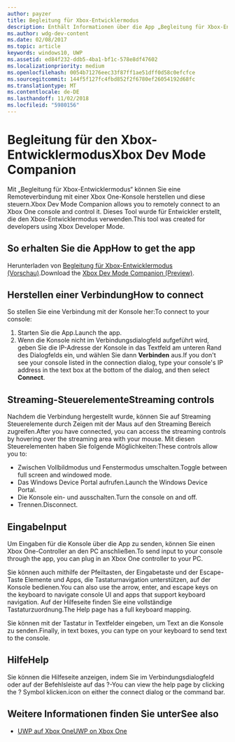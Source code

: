 ```yaml
---
author: payzer
title: Begleitung für Xbox-Entwicklermodus
description: Enthält Informationen über die App „Begleitung für Xbox-Entwicklermodus“.
ms.author: wdg-dev-content
ms.date: 02/08/2017
ms.topic: article
keywords: windows10, UWP
ms.assetid: ed84f232-ddb5-4ba1-bf1c-578e8df47602
ms.localizationpriority: medium
ms.openlocfilehash: 0054b71276eec33f87ff1ae51dff0d58c0efcfce
ms.sourcegitcommit: 144f5f127fc4fbd852f2f6780ef26054192d68fc
ms.translationtype: MT
ms.contentlocale: de-DE
ms.lasthandoff: 11/02/2018
ms.locfileid: "5980156"
---
```

# <a name="xbox-dev-mode-companion"></a><span data-ttu-id="425d8-104">Begleitung für den Xbox-Entwicklermodus</span><span class="sxs-lookup"><span data-stu-id="425d8-104">Xbox Dev Mode Companion</span></span>

<span data-ttu-id="425d8-105">Mit „Begleitung für Xbox-Entwicklermodus“ können Sie eine Remoteverbindung mit einer Xbox One-Konsole herstellen und diese steuern.</span><span class="sxs-lookup"><span data-stu-id="425d8-105">Xbox Dev Mode Companion allows you to remotely connect to an Xbox One console and control it.</span></span> <span data-ttu-id="425d8-106">Dieses Tool wurde für Entwickler erstellt, die den Xbox-Entwicklermodus verwenden.</span><span class="sxs-lookup"><span data-stu-id="425d8-106">This tool was created for developers using Xbox Developer Mode.</span></span>

## <a name="how-to-get-the-app"></a><span data-ttu-id="425d8-107">So erhalten Sie die App</span><span class="sxs-lookup"><span data-stu-id="425d8-107">How to get the app</span></span>  
<span data-ttu-id="425d8-108">Herunterladen von [Begleitung für Xbox-Entwicklermodus (Vorschau)](https://www.microsoft.com/store/p/xbox-dev-mode-companion/9nblggh519cp).</span><span class="sxs-lookup"><span data-stu-id="425d8-108">Download the [Xbox Dev Mode Companion (Preview)](https://www.microsoft.com/store/p/xbox-dev-mode-companion/9nblggh519cp).</span></span>

## <a name="how-to-connect"></a><span data-ttu-id="425d8-109">Herstellen einer Verbindung</span><span class="sxs-lookup"><span data-stu-id="425d8-109">How to connect</span></span>   
<span data-ttu-id="425d8-110">So stellen Sie eine Verbindung mit der Konsole her:</span><span class="sxs-lookup"><span data-stu-id="425d8-110">To connect to your console:</span></span>

1. <span data-ttu-id="425d8-111">Starten Sie die App.</span><span class="sxs-lookup"><span data-stu-id="425d8-111">Launch the app.</span></span>   
2. <span data-ttu-id="425d8-112">Wenn die Konsole nicht im Verbindungsdialogfeld aufgeführt wird, geben Sie die IP-Adresse der Konsole in das Textfeld am unteren Rand des Dialogfelds ein, und wählen Sie dann **Verbinden** aus.</span><span class="sxs-lookup"><span data-stu-id="425d8-112">If you don't see your console listed in the connection dialog, type your console's IP address in the text box at the bottom of the dialog, and then select **Connect**.</span></span>

## <a name="streaming-controls"></a><span data-ttu-id="425d8-113">Streaming-Steuerelemente</span><span class="sxs-lookup"><span data-stu-id="425d8-113">Streaming controls</span></span>
<span data-ttu-id="425d8-114">Nachdem die Verbindung hergestellt wurde, können Sie auf Streaming Steuerelemente durch Zeigen mit der Maus auf den Streaming Bereich zugreifen.</span><span class="sxs-lookup"><span data-stu-id="425d8-114">After you have connected, you can access the streaming controls by hovering over the streaming area with your mouse.</span></span> <span data-ttu-id="425d8-115">Mit diesen Steuerelementen haben Sie folgende Möglichkeiten:</span><span class="sxs-lookup"><span data-stu-id="425d8-115">These controls allow you to:</span></span>
* <span data-ttu-id="425d8-116">Zwischen Vollbildmodus und Fenstermodus umschalten.</span><span class="sxs-lookup"><span data-stu-id="425d8-116">Toggle between full screen and windowed mode.</span></span>
* <span data-ttu-id="425d8-117">Das Windows Device Portal aufrufen.</span><span class="sxs-lookup"><span data-stu-id="425d8-117">Launch the Windows Device Portal.</span></span>
* <span data-ttu-id="425d8-118">Die Konsole ein- und ausschalten.</span><span class="sxs-lookup"><span data-stu-id="425d8-118">Turn the console on and off.</span></span>
* <span data-ttu-id="425d8-119">Trennen.</span><span class="sxs-lookup"><span data-stu-id="425d8-119">Disconnect.</span></span>

## <a name="input"></a><span data-ttu-id="425d8-120">Eingabe</span><span class="sxs-lookup"><span data-stu-id="425d8-120">Input</span></span>
<span data-ttu-id="425d8-121">Um Eingaben für die Konsole über die App zu senden, können Sie einen Xbox One-Controller an den PC anschließen.</span><span class="sxs-lookup"><span data-stu-id="425d8-121">To send input to your console through the app, you can plug in an Xbox One controller to your PC.</span></span>   
    
<span data-ttu-id="425d8-122">Sie können auch mithilfe der Pfeiltasten, der Eingabetaste und der Escape-Taste Elemente und Apps, die Tastaturnavigation unterstützen, auf der Konsole bedienen.</span><span class="sxs-lookup"><span data-stu-id="425d8-122">You can also use the arrow, enter, and escape keys on the keyboard to navigate console UI and apps that support keyboard navigation.</span></span> <span data-ttu-id="425d8-123">Auf der Hilfeseite finden Sie eine vollständige Tastaturzuordnung.</span><span class="sxs-lookup"><span data-stu-id="425d8-123">The Help page has a full keyboard mapping.</span></span>   
   
<span data-ttu-id="425d8-124">Sie können mit der Tastatur in Textfelder eingeben, um Text an die Konsole zu senden.</span><span class="sxs-lookup"><span data-stu-id="425d8-124">Finally, in text boxes, you can type on your keyboard to send text to the console.</span></span>   

## <a name="help"></a><span data-ttu-id="425d8-125">Hilfe</span><span class="sxs-lookup"><span data-stu-id="425d8-125">Help</span></span>
<span data-ttu-id="425d8-126">Sie können die Hilfeseite anzeigen, indem Sie im Verbindungsdialogfeld oder auf der Befehlsleiste auf das ?-</span><span class="sxs-lookup"><span data-stu-id="425d8-126">You can view the help page by clicking the ?</span></span> <span data-ttu-id="425d8-127">Symbol klicken.</span><span class="sxs-lookup"><span data-stu-id="425d8-127">icon on either the connect dialog or the command bar.</span></span>

## <a name="see-also"></a><span data-ttu-id="425d8-128">Weitere Informationen finden Sie unter</span><span class="sxs-lookup"><span data-stu-id="425d8-128">See also</span></span>
- [<span data-ttu-id="425d8-129">UWP auf Xbox One</span><span class="sxs-lookup"><span data-stu-id="425d8-129">UWP on Xbox One</span></span>](index.md)
